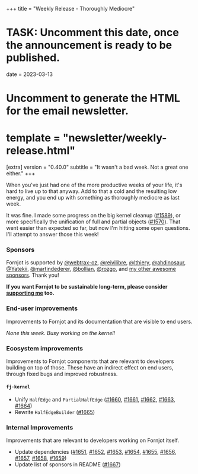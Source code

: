 +++
title = "Weekly Release - Thoroughly Mediocre"
# TASK: Uncomment this date, once the announcement is ready to be published.
date = 2023-03-13

# Uncomment to generate the HTML for the email newsletter.
# template = "newsletter/weekly-release.html"

[extra]
version = "0.40.0"
subtitle = "It wasn't a bad week. Not a great one either."
+++

When you've just had one of the more productive weeks of your life, it's hard to live up to that anyway. Add to that a cold and the resulting low energy, and you end up with something as thoroughly mediocre as last week.

It was fine. I made some progress on the big kernel cleanup ([#1589]), or more specifically the unification of full and partial objects ([#1570]). That went easier than expected so far, but now I'm hitting some open questions. I'll attempt to answer those this week!


### Sponsors

Fornjot is supported by [@webtrax-oz](https://github.com/webtrax-oz), [@reivilibre](https://github.com/reivilibre), [@lthiery](https://github.com/lthiery), [@ahdinosaur](https://github.com/ahdinosaur), [@Yatekii](https://github.com/Yatekii), [@martindederer](https://github.com/martindederer), [@bollian](https://github.com/bollian), [@rozgo](https://github.com/rozgo), and [my other awesome sponsors](https://github.com/sponsors/hannobraun). Thank you!

<strong class="call-to-action">
    <p>
        If you want Fornjot to be sustainable long-term, please consider <a href="https://github.com/sponsors/hannobraun">supporting me</a> too.
    </p>
</strong>


### End-user improvements

Improvements to Fornjot and its documentation that are visible to end users.

*None this week. Busy working on the kernel!*


### Ecosystem improvements

Improvements to Fornjot components that are relevant to developers building on top of those. These have an indirect effect on end users, through fixed bugs and improved robustness.

#### `fj-kernel`

- Unify `HalfEdge` and `PartialHalfEdge` ([#1660], [#1661], [#1662], [#1663], [#1664])
- Rewrite `HalfEdgeBuilder` ([#1665])


### Internal Improvements

Improvements that are relevant to developers working on Fornjot itself.

- Update dependencies ([#1651], [#1652], [#1653], [#1654], [#1655], [#1656], [#1657], [#1658], [#1659])
- Update list of sponsors in README ([#1667])


[#1651]: https://github.com/hannobraun/Fornjot/pull/1651
[#1652]: https://github.com/hannobraun/Fornjot/pull/1652
[#1653]: https://github.com/hannobraun/Fornjot/pull/1653
[#1654]: https://github.com/hannobraun/Fornjot/pull/1654
[#1655]: https://github.com/hannobraun/Fornjot/pull/1655
[#1656]: https://github.com/hannobraun/Fornjot/pull/1656
[#1657]: https://github.com/hannobraun/Fornjot/pull/1657
[#1658]: https://github.com/hannobraun/Fornjot/pull/1658
[#1659]: https://github.com/hannobraun/Fornjot/pull/1659
[#1660]: https://github.com/hannobraun/Fornjot/pull/1660
[#1661]: https://github.com/hannobraun/Fornjot/pull/1661
[#1662]: https://github.com/hannobraun/Fornjot/pull/1662
[#1663]: https://github.com/hannobraun/Fornjot/pull/1663
[#1664]: https://github.com/hannobraun/Fornjot/pull/1664
[#1665]: https://github.com/hannobraun/Fornjot/pull/1665
[#1667]: https://github.com/hannobraun/Fornjot/pull/1667

[#1570]: https://github.com/hannobraun/Fornjot/issues/1570
[#1589]: https://github.com/hannobraun/Fornjot/issues/1589

